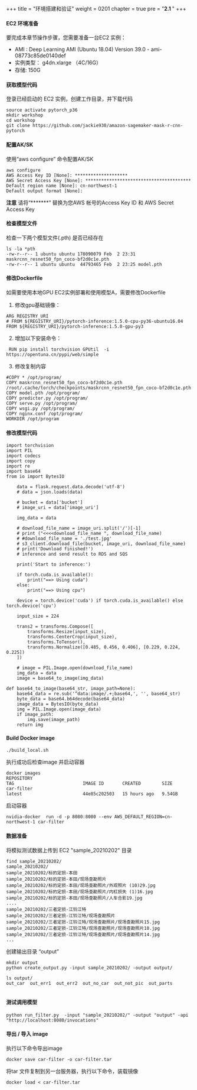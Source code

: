 +++
title = "环境搭建和验证"
weight = 0201
chapter = true
pre = "<b>2.1 </b>"
+++

#### EC2 环境准备

要完成本章节操作步骤，您需要准备一台EC2 实例：

- AMI : Deep Learning AMI (Ubuntu 18.04) Version 39.0 - ami-08773c85de0140def
- 实例类型： g4dn.xlarge  （4C/16G）
- 存储: 150G 



#### 获取模型代码
登录已经启动的 EC2 实例，创建工作目录，并下载代码
```
source activate pytorch_p36
mkdir workshop
cd workshop
git clone https://github.com/jackie930/amazon-sagemaker-mask-r-cnn-pytorch
```

#### 配置AK/SK
使用“aws configure” 命令配置AK/SK
```
aws configure
AWS Access Key ID [None]: ********************
AWS Secret Access Key [None]: ****************************************
Default region name [None]: cn-northwest-1
Default output format [None]:
```
**注意** 请将“*******” 替换为您AWS 帐号的Access Key ID 和 AWS Secret Access Key 


#### 检查模型文件
检查一下两个模型文件(.pth) 是否已经存在
```
ls -la *pth
-rw-r--r-- 1 ubuntu ubuntu 178090079 Feb  2 23:31 maskrcnn_resnet50_fpn_coco-bf2d0c1e.pth
-rw-r--r-- 1 ubuntu ubuntu  44793465 Feb  2 23:25 model.pth
```

#### 修改Dockerfile
如需要使用本地GPU EC2实例部署和使用模型A，需要修改Dockerfile

1. 修改gpu基础镜像：
```
ARG REGISTRY_URI
# FROM ${REGISTRY_URI}/pytorch-inference:1.5.0-cpu-py36-ubuntu16.04
FROM ${REGISTRY_URI}/pytorch-inference:1.5.0-gpu-py3
```

2. 增加以下安装命令：
```
 RUN pip install torchvision GPUtil  -i https://opentuna.cn/pypi/web/simple
```

3. 修改复制内容
```
#COPY * /opt/program/
COPY maskrcnn_resnet50_fpn_coco-bf2d0c1e.pth  /root/.cache/torch/checkpoints/maskrcnn_resnet50_fpn_coco-bf2d0c1e.pth
COPY model.pth /opt/program/
COPY predictor.py /opt/program/
COPY serve.py /opt/program/
COPY wsgi.py /opt/program/
COPY nginx.conf /opt/program/
WORKDIR /opt/program
```

#### 修改模型代码
```
import torchvision
import PIL
import codecs
import copy
import re
import base64
from io import BytesIO
```


```
    data = flask.request.data.decode('utf-8')
    # data = json.loads(data)

    # bucket = data['bucket']
    # image_uri = data['image_uri']
    
    img_data = data

    # download_file_name = image_uri.split('/')[-1]
    # print ("<<<<download_file_name ", download_file_name)
    # #download_file_name = './test.jpg'
    # s3_client.download_file(bucket, image_uri, download_file_name)
    # print('Download finished!')
    # inference and send result to RDS and SQS

    print('Start to inference:')

    if torch.cuda.is_available():
        print("==> Using cuda")
    else:
        print("==> Using cpu")

    device = torch.device('cuda') if torch.cuda.is_available() else torch.device('cpu')
```

```
    input_size = 224

    trans2 = transforms.Compose([
        transforms.Resize(input_size),
        transforms.CenterCrop(input_size),
        transforms.ToTensor(),
        transforms.Normalize([0.485, 0.456, 0.406], [0.229, 0.224, 0.225])
    ])

    # image = PIL.Image.open(download_file_name)
    img_data = data
    image = base64_to_image(img_data)
```

```
def base64_to_image(base64_str, image_path=None):
    base64_data = re.sub('^data:image/.+;base64,', '', base64_str)
    byte_data = base64.b64decode(base64_data)
    image_data = BytesIO(byte_data)
    img = PIL.Image.open(image_data)
    if image_path:
        img.save(image_path)
    return img
```

#### Build Docker image
```
./build_local.sh
```
执行成功后检查image 并启动容器
```
docker images
REPOSITORY                                                               TAG                          IMAGE ID       CREATED        SIZE
car-filter                                                               latest                       44e85c202503   15 hours ago   9.54GB
```
启动容器
```
nvidia-docker  run -d -p 8080:8080 --env AWS_DEFAULT_REGION=cn-northwest-1 car-filter
```


#### 数据准备
将模拟测试数据上传到 EC2 "sample_20210202" 目录
```
find sample_20210202/
sample_20210202/
sample_20210202/标的定损-本田
sample_20210202/标的定损-本田/现场查勘照片
sample_20210202/标的定损-本田/现场查勘照片/外观照片 (10)29.jpg
sample_20210202/标的定损-本田/现场查勘照片/内杠损失 (1)16.jpg
sample_20210202/标的定损-本田/现场查勘照片/人车合影19.jpg
....
sample_20210202/三者定损-江铃江特
sample_20210202/三者定损-江铃江特/现场查勘照片
sample_20210202/三者定损-江铃江特/现场查勘照片/现场查勘照片15.jpg
sample_20210202/三者定损-江铃江特/现场查勘照片/现场查勘照片10.jpg
sample_20210202/三者定损-江铃江特/现场查勘照片/现场查勘照片14.jpg
...
```

创建输出目录 “output”
```
mkdir output
python create_output.py -input sample_20210202/ -output output/

ls output/
out_car  out_err1  out_err2  out_no_car  out_not_pic  out_parts


```


#### 测试调用模型
```
python run_filter.py  -input "sample_20210202/" -output "output" -api "http://localhost:8080/invocations"
```


#### 导出 / 导入 image
执行以下命令导出image
```
docker save car-filter -o car-filter.tar
```
将tar 文件复制到另一台服务器，执行以下命令，装载镜像
```
docker load < car-filter.tar
```

